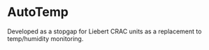 # AutoTemp
Developed as a stopgap for Liebert CRAC units as a replacement to temp/humidity monitoring. 
